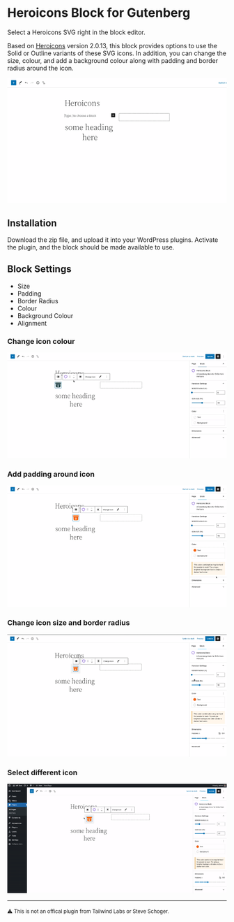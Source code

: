 # Heroicons Block for Gutenberg

Select a Heroicons SVG right in the block editor.

Based on [Heroicons](https://github.com/tailwindlabs/heroicons) version 2.0.13, this block provides options to use the Solid or Outline variants of these SVG icons. In addition, you can change the size, colour, and add a background colour along with padding and border radius around the icon.

![Select an icon from list in modal](select-icon.gif)


## Installation

Download the zip file, and upload it into your WordPress plugins. Activate the plugin, and the block should be made available to use.

## Block Settings

- Size
- Padding
- Border Radius
- Colour
- Background Colour
- Alignment


### Change icon colour
![Align icon with block settings](center-icon.gif)

### Add padding around icon
![Add padding around icon](padding-icon.gif)

### Change icon size and border radius
![Change icon size and border radius](size-radius.gif)


### Select different icon
![Change to different icon with search](change-icon.gif)



---

<small>⚠️ This is not an offical plugin from Tailwind Labs or Steve Schoger.</small>
